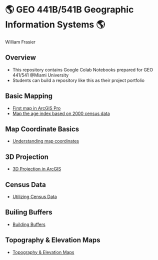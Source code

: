 # :earth_americas: GEO 441B/541B Geographic Information Systems :earth_americas:

William Frasier

## Overview
- This repository contains Google Colab Notebooks prepared for GEO 441/541 @Miami University
- Students can build a repository like this as their project portfolio

## Basic Mapping

- [First map in ArcGIS Pro](basic-mapping/week_01_assignment_template.ipynb)
- [Map the age index based on 2000 census data](basic-mapping/week_05_assignment_template.ipynb)

## Map Coordinate Basics

- [Understanding map coordinates](map-coordinates-basics/GEO441b_in_class_exercise_lat_lon_calc.ipynb)

## 3D Projection

- [3D Projection in ArcGIS](https://github.com/wfrasier1/gis-project-portfolio-geo441-541b/blob/c7973490dbb6c02c8dd5cdcfa6717e5c268c25e4/3D%20Projection%20in%20ArcGIS/week_11_assignment_template.ipynb)

## Census Data
- [Utilizing Census Data](https://github.com/wfrasier1/gis-project-portfolio-geo441-541b/blob/a68a4a6cb47b0be2bf490d77ba4d4368f7605b8f/Utilizing%20Census%20Data/week_12_assignment_template.ipynb)

## Builing Buffers
- [Building Buffers](https://github.com/wfrasier1/gis-project-portfolio-geo441-541b/blob/829f2a33178a7f76463cc1ab519cf505535bb30f/Building%20Buffers/Potiental_Camprground_in_Hugo.ipynb)

## Topography & Elevation Maps
- [Topography & Elevation Maps](https://github.com/wfrasier1/gis-project-portfolio-geo441-541b/blob/a68a4a6cb47b0be2bf490d77ba4d4368f7605b8f/Utilizing%20Census%20Data/week_12_assignment_template.ipynb)
